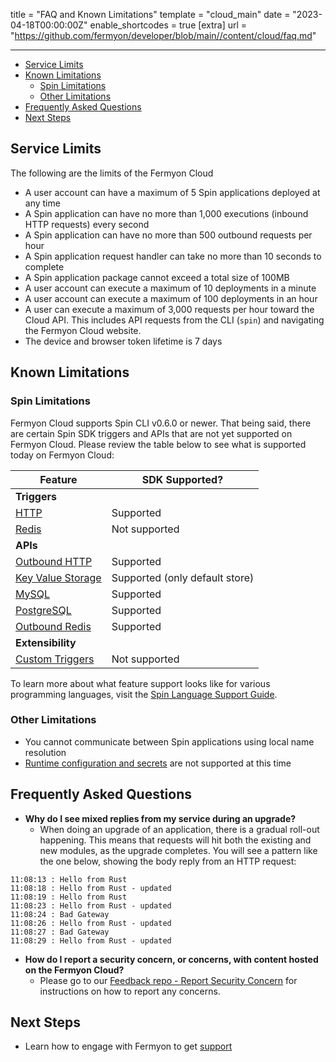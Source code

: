 title = "FAQ and Known Limitations"
template = "cloud_main"
date = "2023-04-18T00:00:00Z"
enable_shortcodes = true
[extra]
url = "https://github.com/fermyon/developer/blob/main//content/cloud/faq.md"

---
- [Service Limits](#service-limits)
- [Known Limitations](#known-limitations)
  - [Spin Limitations](#spin-limitations)
  - [Other Limitations](#other-limitations)
- [Frequently Asked Questions](#frequently-asked-questions)
- [Next Steps](#next-steps)

## Service Limits

The following are the limits of the Fermyon Cloud

- A user account can have a maximum of 5 Spin applications deployed at any time
- A Spin application can have no more than 1,000 executions (inbound HTTP requests) every second
- A Spin application can have no more than 500 outbound requests per hour
- A Spin application request handler can take no more than 10 seconds to complete
- A Spin application package cannot exceed a total size of 100MB
- A user account can execute a maximum of 10 deployments in a minute
- A user account can execute a maximum of 100 deployments in an hour
- A user can execute a maximum of 3,000 requests per hour toward the Cloud API. This includes API requests from the CLI (`spin`) and navigating the Fermyon Cloud website.
- The device and browser token lifetime is 7 days

## Known Limitations

### Spin Limitations

Fermyon Cloud supports Spin CLI v0.6.0 or newer. That being said, there are certain Spin SDK triggers and APIs that are not yet supported on Fermyon Cloud. Please review the table below to see what is supported today on Fermyon Cloud: 

| Feature | SDK Supported? |
|-----|-----|
| **Triggers** |
| [HTTP](https://developer.fermyon.com/spin/http-trigger) | Supported |
| [Redis](https://developer.fermyon.com/spin/redis-trigger) | Not supported |
| **APIs** |
| [Outbound HTTP](https://developer.fermyon.com/spin/rust-components.md#sending-outbound-http-requests) | Supported |
| [Key Value Storage](https://developer.fermyon.com/spin/kv-store-api-guide) | Supported (only default store) |
| [MySQL](https://developer.fermyon.com/spin/rdbms-storage#using-mysql-and-postgresql-from-applications) | Supported |
| [PostgreSQL](https://developer.fermyon.com/spin/rdbms-storage#using-mysql-and-postgresql-from-applications) | Supported |
| [Outbound Redis](https://developer.fermyon.com/spin/rust-components.md#storing-data-in-redis-from-rust-components) | Supported |
| **Extensibility** |
| [Custom Triggers](https://developer.fermyon.com/spin/extending-and-embedding) | Not supported |

To learn more about what feature support looks like for various programming languages, visit the [Spin Language Support Guide](https://developer.fermyon.com/spin/language-support-overview.md).

### Other Limitations

- You cannot communicate between Spin applications using local name resolution
- [Runtime configuration and secrets](https://developer.fermyon.com/spin/dynamic-configuration#runtime-configuration) are not supported at this time

## Frequently Asked Questions

- **Why do I see mixed replies from my service during an upgrade?**
  - When doing an upgrade of an application, there is a gradual roll-out happening. This means that requests will hit both the existing and new modules, as the upgrade completes. You will see a pattern like the one below, showing the body reply from an HTTP request:

<!-- @nocpy -->

```text
11:08:13 : Hello from Rust
11:08:18 : Hello from Rust - updated
11:08:19 : Hello from Rust
11:08:23 : Hello from Rust - updated
11:08:24 : Bad Gateway
11:08:26 : Hello from Rust - updated
11:08:27 : Bad Gateway
11:08:29 : Hello from Rust - updated
```

- **How do I report a security concern, or concerns, with content hosted on the Fermyon Cloud?**
  - Please go to our [Feedback repo - Report Security Concern](https://github.com/fermyon/feedback/security/policy) for instructions on how to report any concerns.

## Next Steps

- Learn how to engage with Fermyon to get [support](support)
